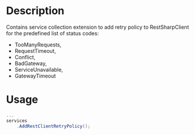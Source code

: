 # Description
Contains service collection extension to add retry policy to RestSharpClient for the predefined list of status codes:
  - TooManyRequests,
  - RequestTimeout,
  - Conflict,
  - BadGateway,
  - ServiceUnavailable,
  - GatewayTimeout


# Usage

```csharp
...
services
    .AddRestClientRetryPolicy();
```
